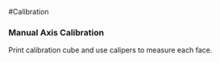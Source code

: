 #Calibration

### Manual Axis Calibration

Print calibration cube and use calipers to measure each face. 
